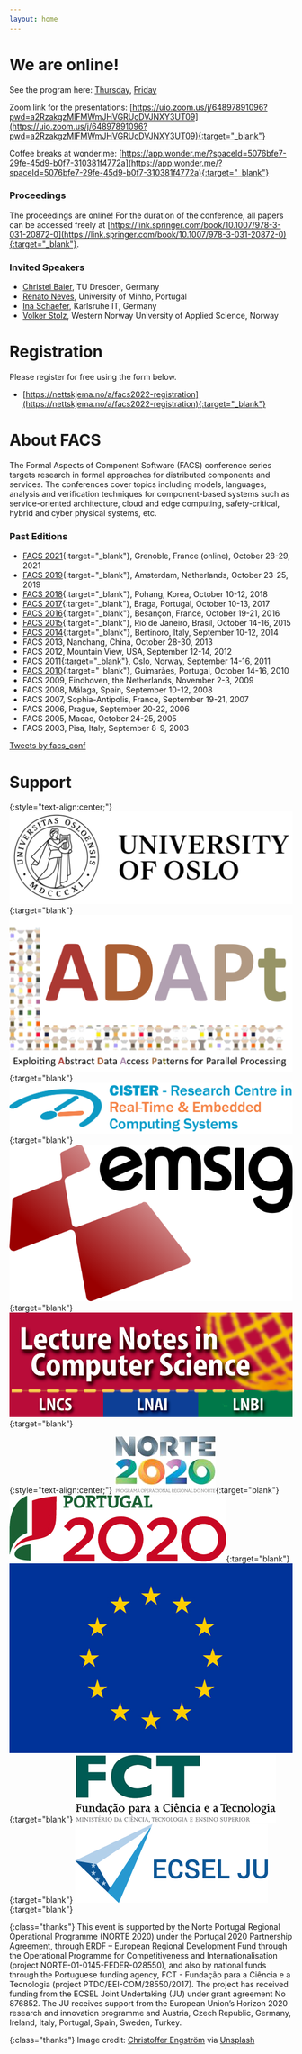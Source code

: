 ```yaml
---
layout: home
---
```

<!--
# Welcome to FACS 2022!

The 18th International Conference on Formal Aspects of Component Software will
take place on 10-11 November 2022. FACS 2022 will be an online conference
hosted by the University of Oslo, Norway.
 -->

# We are online!

See the program here: [Thursday](../2022/program/#thu), [Friday](../2022/program/#fri)

Zoom link for the presentations: [https://uio.zoom.us/j/64897891096?pwd=a2RzakgzMlFMWmJHVGRUcDVJNXY3UT09](https://uio.zoom.us/j/64897891096?pwd=a2RzakgzMlFMWmJHVGRUcDVJNXY3UT09){:target="_blank"}

Coffee breaks at wonder.me: [https://app.wonder.me/?spaceId=5076bfe7-29fe-45d9-b0f7-310381f4772a](https://app.wonder.me/?spaceId=5076bfe7-29fe-45d9-b0f7-310381f4772a){:target="_blank"}

### Proceedings

The proceedings are online!  For the duration of the conference, all papers
can be accessed freely at
[https://link.springer.com/book/10.1007/978-3-031-20872-0](https://link.springer.com/book/10.1007/978-3-031-20872-0){:target="_blank"}.


### Invited Speakers

  - [Christel Baier](../2022/speakers/christelbaier/), TU Dresden, Germany
  - [Renato Neves](../2022/speakers/renatoneves/), University of Minho, Portugal
  - [Ina Schaefer](../2022/speakers/inaschaefer/), Karlsruhe IT, Germany
  - [Volker Stolz](../2022/speakers/volkerstolz/), Western Norway University of Applied Science, Norway 


# Registration

Please register for free using the form below.

- [https://nettskjema.no/a/facs2022-registration](https://nettskjema.no/a/facs2022-registration){:target="_blank"}

# About FACS

The Formal Aspects of Component Software (FACS) conference series targets
research in formal approaches for distributed components and services. The
conferences cover topics including models, languages, analysis and
verification techniques for component-based systems such as service-oriented
architecture, cloud and edge computing, safety-critical, hybrid and cyber
physical systems, etc.

### Past Editions

- [FACS 2021](https://facs2021.inria.fr/){:target="_blank"}, Grenoble, France (online), October 28-29, 2021
- [FACS 2019](https://facs-conference.github.io/2019/){:target="_blank"}, Amsterdam, Netherlands, October 23-25, 2019
- [FACS 2018](http://sevlab.postech.ac.kr/facs18/){:target="_blank"}, Pohang, Korea, October 10-12, 2018
- [FACS 2017](http://facs2017.di.uminho.pt/){:target="_blank"}, Braga, Portugal, October 10-13, 2017
- [FACS 2016](http://events.femto-st.fr/facs2016/){:target="_blank"}, Besançon, France, October 19-21, 2016
- [FACS 2015](http://facs2015.ic.uff.br/){:target="_blank"}, Rio de Janeiro, Brasil, October 14-16, 2015
- [FACS 2014](http://facs2014.cs.unibo.it/index.html){:target="_blank"}, Bertinoro, Italy, September 10-12, 2014
- FACS 2013, Nanchang, China, October 28-30, 2013
- FACS 2012, Mountain View, USA, September 12-14, 2012
- [FACS 2011](http://facs2011.ifi.uio.no/){:target="_blank"}, Oslo, Norway, September 14-16, 2011
- [FACS 2010](http://www4.di.uminho.pt/facs2010/){:target="_blank"}, Guimarães, Portugal, October 14-16, 2010
- FACS 2009, Eindhoven, the Netherlands, November 2-3, 2009
- FACS 2008, Málaga, Spain, September 10-12, 2008
- FACS 2007, Sophia-Antipolis, France, September 19-21, 2007
- FACS 2006, Prague, September 20-22, 2006
- FACS 2005, Macao, October 24-25, 2005
- FACS 2003, Pisa, Italy, September 8-9, 2003

<!-- See publish.twitter.com, https://developer.twitter.com/en/docs/twitter-for-websites/timelines/guides/profile-timeline -->
<a class="twitter-timeline"  data-width="600" data-height="600" data-chrome="nofooter" dnt="true" href="https://twitter.com/facs_conf?ref_src=twsrc%5Etfw">Tweets by facs_conf</a>

# Support

{:style="text-align:center;"}
[![logo](assets/img/logo-uio.png "logo")](https://www.uio.no/english/){:target="blank"}
[![logo](assets/img/logo-adapt-transp.png "logo")](https://www.mn.uio.no/ifi/english/research/projects/adapt/){:target="blank"}
[![logo](assets/img/logo-cister.png "logo")](https://cister-labs.pt){:target="blank"}
[![logo](assets/img/logo-emsig.png "logo")](http://www.emsig.net/emsig.net/){:target="blank"}
[![logo](assets/img/logo-LNCS.png "logo")](https://www.springer.com/gp/computer-science/lncs){:target="blank"}

{:style="text-align:center;"}
[![logo](assets/img/logo-FCT1-norte2020.png "logoSmall")](http://norte2020.pt/){:target="blank"}
[![logo](assets/img/logo-FCT2-pt2020.png "logoSmall")](https://www.portugal2020.pt/Portal2020){:target="blank"}
[![logo](assets/img/logo-eu.jpg "logoSmall")](http://ec.europa.eu/){:target="blank"}
[![logo](assets/img/logo-FCT4-FCT.png "logoSmall")](http://www.fct.mctes.pt/){:target="blank"}
[![logo](assets/img/logo-ECSEL.png "logoSmall")](http://www.fct.mctes.pt/){:target="blank"}

{:class="thanks"}
This event is supported by the Norte Portugal Regional Operational Programme (NORTE 2020) under the Portugal 2020 Partnership Agreement, through ERDF – European Regional Development Fund through the Operational Programme for Competitiveness and Internationalisation (project NORTE-01-0145-FEDER-028550), and also by national funds through the Portuguese funding agency, FCT - Fundação para a Ciência e a Tecnologia (project PTDC/EEI-COM/28550/2017).
The project has received funding from the ECSEL Joint Undertaking (JU) under grant agreement No 876852. The JU receives support from the European Union’s Horizon 2020 research and innovation programme and Austria, Czech Republic, Germany, Ireland, Italy, Portugal, Spain, Sweden, Turkey.

{:class="thanks"}
Image credit: [Christoffer Engström](https://unsplash.com/photos/tjguVu0GoEM) via [Unsplash](https://unsplash.com)

<script async src="https://platform.twitter.com/widgets.js" charset="utf-8"></script>

